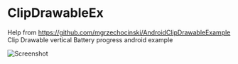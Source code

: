 # ClipDrawableEx

Help from 
https://github.com/mgrzechocinski/AndroidClipDrawableExample
Clip Drawable vertical Battery progress  android example

![Screenshot][1]

 [1]: https://raw.githubusercontent.com/maheshwarLigade/ClipDrawableEx/master/screenshot.png
